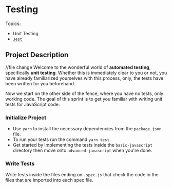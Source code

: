 # Testing

Topics:

- Unit Testing
- [`Jest`](https://facebook.github.io/jest/)

## Project Description
//file change
Welcome to the wonderful world of **automated testing**, specifically **unit testing**. Whether this is immediately clear to you or not, you have already familiarized yourselves with this process, only, the tests have been written for you beforehand.

Now we start on the other side of the fence, where you have no tests, only working code. The goal of this sprint is to get you familiar with writing unit tests for JavaScript code.

### Initialize Project

- Use `yarn` to install the necessary dependencies from the `package.json` file.
- To run your tests run the command `yarn test`.
- Get started by implementing the tests inside the `basic-javascript` directory then move onto `advanced-javascript` when you're done.

### Write Tests

Write tests inside the files ending on `.spec.js` that check the code in the files that are imported into each spec file.
